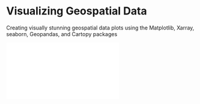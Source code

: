 # Visualizing Geospatial Data
Creating visually stunning geospatial data plots using the Matplotlib, Xarray, seaborn, Geopandas, and Cartopy packages 

![Getting Started](kappa_cover.pdf)
